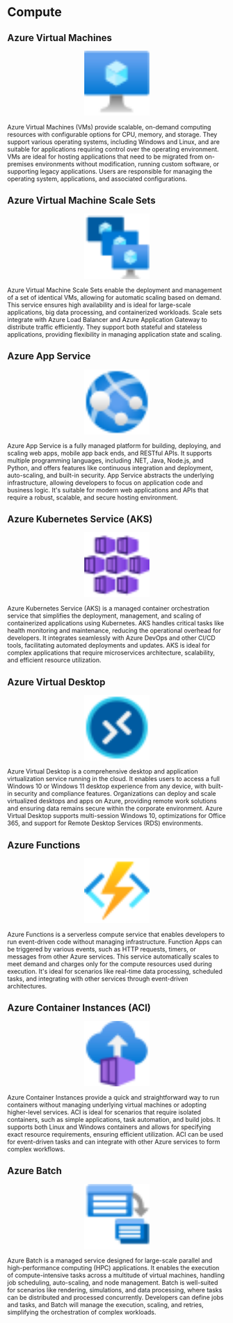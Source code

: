 # Compute

## Azure Virtual Machines

<div style="text-align: center;">
  <img src="../images/azure/Icons/compute/10021-icon-service-Virtual-Machine.svg" alt="Azure Virtual Machine" style="width:150px; height:auto;" />
</div>

Azure Virtual Machines (VMs) provide scalable, on-demand computing resources with configurable options for CPU, memory, and storage. They support various operating systems, including Windows and Linux, and are suitable for applications requiring control over the operating environment. VMs are ideal for hosting applications that need to be migrated from on-premises environments without modification, running custom software, or supporting legacy applications. Users are responsible for managing the operating system, applications, and associated configurations.

## Azure Virtual Machine Scale Sets

<div style="text-align: center;">
  <img src="../images/azure/Icons/compute/10034-icon-service-VM-Scale-Sets.svg" alt="Azure Virtual Machine Scale Sets" style="width:150px; height:auto;" />
</div>

Azure Virtual Machine Scale Sets enable the deployment and management of a set of identical VMs, allowing for automatic scaling based on demand. This service ensures high availability and is ideal for large-scale applications, big data processing, and containerized workloads. Scale sets integrate with Azure Load Balancer and Azure Application Gateway to distribute traffic efficiently. They support both stateful and stateless applications, providing flexibility in managing application state and scaling.

## Azure App Service

<div style="text-align: center;">
  <img src="../images/azure/Icons/compute/10035-icon-service-App-Services.svg" alt="Azure App Service" style="width:150px; height:auto;" />
</div>

Azure App Service is a fully managed platform for building, deploying, and scaling web apps, mobile app back ends, and RESTful APIs. It supports multiple programming languages, including .NET, Java, Node.js, and Python, and offers features like continuous integration and deployment, auto-scaling, and built-in security. App Service abstracts the underlying infrastructure, allowing developers to focus on application code and business logic. It's suitable for modern web applications and APIs that require a robust, scalable, and secure hosting environment.

## Azure Kubernetes Service (AKS)

<div style="text-align: center;">
  <img src="../images/azure/Icons/compute/10023-icon-service-Kubernetes-Services.svg" alt="Azure Kubernetes Service" style="width:150px; height:auto;" />
</div>

Azure Kubernetes Service (AKS) is a managed container orchestration service that simplifies the deployment, management, and scaling of containerized applications using Kubernetes. AKS handles critical tasks like health monitoring and maintenance, reducing the operational overhead for developers. It integrates seamlessly with Azure DevOps and other CI/CD tools, facilitating automated deployments and updates. AKS is ideal for complex applications that require microservices architecture, scalability, and efficient resource utilization.

## Azure Virtual Desktop

<div style="text-align: center;">
  <img src="../images/azure/Icons/other/00327-icon-service-Azure-Virtual-Desktop.svg" alt="Azure Virtual Desktop" style="width:150px; height:auto;" />
</div>

Azure Virtual Desktop is a comprehensive desktop and application virtualization service running in the cloud. It enables users to access a full Windows 10 or Windows 11 desktop experience from any device, with built-in security and compliance features. Organizations can deploy and scale virtualized desktops and apps on Azure, providing remote work solutions and ensuring data remains secure within the corporate environment. Azure Virtual Desktop supports multi-session Windows 10, optimizations for Office 365, and support for Remote Desktop Services (RDS) environments.

## Azure Functions

<div style="text-align: center;">
  <img src="../images/azure/Icons/compute/10029-icon-service-Function-Apps.svg" alt="Azure Functions" style="width:150px; height:auto;" />
</div>

Azure Functions is a serverless compute service that enables developers to run event-driven code without managing infrastructure. Function Apps can be triggered by various events, such as HTTP requests, timers, or messages from other Azure services. This service automatically scales to meet demand and charges only for the compute resources used during execution. It's ideal for scenarios like real-time data processing, scheduled tasks, and integrating with other services through event-driven architectures.

## Azure Container Instances (ACI)

<div style="text-align: center;">
  <img src="../images/azure/Icons/compute/10104-icon-service-Container-Instances.svg" alt="Azure Container Instances" style="width:150px; height:auto;" />
</div>

Azure Container Instances provide a quick and straightforward way to run containers without managing underlying virtual machines or adopting higher-level services. ACI is ideal for scenarios that require isolated containers, such as simple applications, task automation, and build jobs. It supports both Linux and Windows containers and allows for specifying exact resource requirements, ensuring efficient utilization. ACI can be used for event-driven tasks and can integrate with other Azure services to form complex workflows.

## Azure Batch

<div style="text-align: center;">
  <img src="../images/azure/Icons/compute/10031-icon-service-Batch-Accounts.svg" alt="Azure Batch" style="width:150px; height:auto;" />
</div>

Azure Batch is a managed service designed for large-scale parallel and high-performance computing (HPC) applications. It enables the execution of compute-intensive tasks across a multitude of virtual machines, handling job scheduling, auto-scaling, and node management. Batch is well-suited for scenarios like rendering, simulations, and data processing, where tasks can be distributed and processed concurrently. Developers can define jobs and tasks, and Batch will manage the execution, scaling, and retries, simplifying the orchestration of complex workloads.
